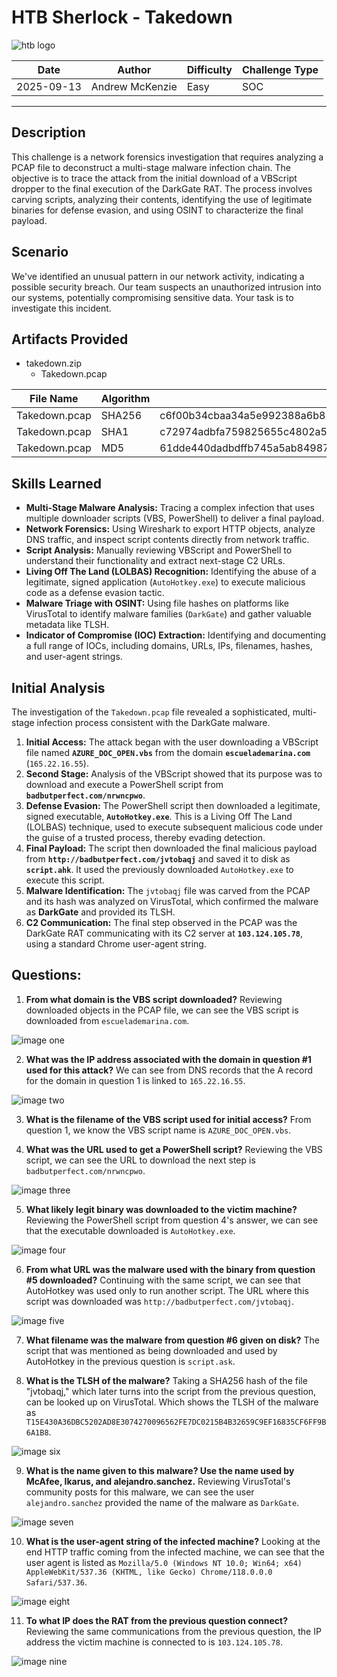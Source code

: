 # HTB Sherlock - Takedown

![htb logo](./Images/htb_logo.png)

| Date       | Author          | Difficulty | Challenge Type |
| ---------- | --------------- | ---------- | -------------- |
| 2025-09-13 | Andrew McKenzie | Easy       | SOC            |

---
## Description
This challenge is a network forensics investigation that requires analyzing a PCAP file to deconstruct a multi-stage malware infection chain. The objective is to trace the attack from the initial download of a VBScript dropper to the final execution of the DarkGate RAT. The process involves carving scripts, analyzing their contents, identifying the use of legitimate binaries for defense evasion, and using OSINT to characterize the final payload.
## Scenario
We've identified an unusual pattern in our network activity, indicating a possible security breach. Our team suspects an unauthorized intrusion into our systems, potentially compromising sensitive data. Your task is to investigate this incident.
## Artifacts Provided
- takedown.zip
	- Takedown.pcap

| File Name     | Algorithm | Hash                                                             |
| ------------- | --------- | ---------------------------------------------------------------- |
| Takedown.pcap | SHA256    | c6f00b34cbaa34a5e992388a6b85c8b3109b32237590043118605a5538a5c296 |
| Takedown.pcap | SHA1      | c72974adbfa759825655c4802a599a111df2042c                         |
| Takedown.pcap | MD5       | 61dde440dadbdffb745a5ab849877f08                                 |
## Skills Learned
- **Multi-Stage Malware Analysis:** Tracing a complex infection that uses multiple downloader scripts (VBS, PowerShell) to deliver a final payload.
- **Network Forensics:** Using Wireshark to export HTTP objects, analyze DNS traffic, and inspect script contents directly from network traffic.
- **Script Analysis:** Manually reviewing VBScript and PowerShell to understand their functionality and extract next-stage C2 URLs.
- **Living Off The Land (LOLBAS) Recognition:** Identifying the abuse of a legitimate, signed application (`AutoHotkey.exe`) to execute malicious code as a defense evasion tactic.
- **Malware Triage with OSINT:** Using file hashes on platforms like VirusTotal to identify malware families (`DarkGate`) and gather valuable metadata like TLSH.
- **Indicator of Compromise (IOC) Extraction:** Identifying and documenting a full range of IOCs, including domains, URLs, IPs, filenames, hashes, and user-agent strings.
## Initial Analysis
The investigation of the `Takedown.pcap` file revealed a sophisticated, multi-stage infection process consistent with the DarkGate malware.
1. **Initial Access:** The attack began with the user downloading a VBScript file named **`AZURE_DOC_OPEN.vbs`** from the domain **`escuelademarina.com`** (`165.22.16.55`).
2. **Second Stage:** Analysis of the VBScript showed that its purpose was to download and execute a PowerShell script from **`badbutperfect.com/nrwncpwo`**.
3. **Defense Evasion:** The PowerShell script then downloaded a legitimate, signed executable, **`AutoHotkey.exe`**. This is a Living Off The Land (LOLBAS) technique, used to execute subsequent malicious code under the guise of a trusted process, thereby evading detection.
4. **Final Payload:** The script then downloaded the final malicious payload from **`http://badbutperfect.com/jvtobaqj`** and saved it to disk as **`script.ahk`**. It used the previously downloaded `AutoHotkey.exe` to execute this script.
5. **Malware Identification:** The `jvtobaqj` file was carved from the PCAP and its hash was analyzed on VirusTotal, which confirmed the malware as **DarkGate** and provided its TLSH.
6. **C2 Communication:** The final step observed in the PCAP was the DarkGate RAT communicating with its C2 server at **`103.124.105.78`**, using a standard Chrome user-agent string.
## Questions:
1. **From what domain is the VBS script downloaded?**
Reviewing downloaded objects in the PCAP file, we can see the VBS script is downloaded from `escuelademarina.com`.

![image one](./Images/Pasted%20image%2020250913075350.png)

2. **What was the IP address associated with the domain in question #1 used for this attack?**
We can see from DNS records that the A record for the domain in question 1 is linked to `165.22.16.55`.

![image two](./Images/Pasted%20image%2020250913075608.png)

3. **What is the filename of the VBS script used for initial access?**
From question 1, we know the VBS script name is `AZURE_DOC_OPEN.vbs`.

4. **What was the URL used to get a PowerShell script?**
Reviewing the VBS script, we can see the URL to download the next step is `badbutperfect.com/nrwncpwo`.

![image three](./Images/Pasted%20image%2020250913075816.png)

5. **What likely legit binary was downloaded to the victim machine?**
Reviewing the PowerShell script from question 4's answer, we can see that the executable downloaded is `AutoHotkey.exe`.

![image four](./Images/Pasted%20image%2020250913075939.png)

6. **From what URL was the malware used with the binary from question #5 downloaded?**
Continuing with the same script, we can see that AutoHotkey was used only to run another script. The URL where this script was downloaded was `http://badbutperfect.com/jvtobaqj`.

![image five](./Images/Pasted%20image%2020250913080556.png)

7. **What filename was the malware from question #6 given on disk?**
The script that was mentioned as being downloaded and used by AutoHotkey in the previous question is `script.ask`.

8. **What is the TLSH of the malware?**
Taking a SHA256 hash of the file "jvtobaqj," which later turns into the script from the previous question, can be looked up on VirusTotal. Which shows the TLSH of the malware as `T15E430A36DBC5202AD8E3074270096562FE7DC0215B4B32659C9EF16835CF6FF9B6A1B8`.

![image six](./Images/Pasted%20image%2020250913080853.png)

9. **What is the name given to this malware? Use the name used by McAfee, Ikarus, and alejandro.sanchez.**
Reviewing VirusTotal's community posts for this malware, we can see the user `alejandro.sanchez` provided the name of the malware as `DarkGate`.

![image seven](./Images/Pasted%20image%2020250913081032.png)

10. **What is the user-agent string of the infected machine?**
Looking at the end HTTP traffic coming from the infected machine, we can see that the user agent is listed as `Mozilla/5.0 (Windows NT 10.0; Win64; x64) AppleWebKit/537.36 (KHTML, like Gecko) Chrome/118.0.0.0 Safari/537.36`.

![image eight](./Images/Pasted%20image%2020250913081242.png)

11. **To what IP does the RAT from the previous question connect?**
Reviewing the same communications from the previous question, the IP address the victim machine is connected to is `103.124.105.78`.

![image nine](./Images/Pasted%20image%2020250913081350.png)